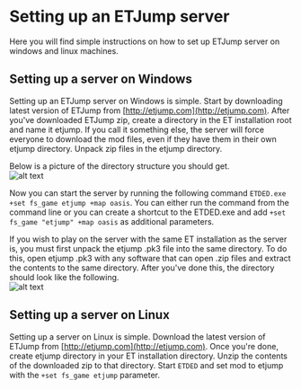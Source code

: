 # Setting up an ETJump server
Here you will find simple instructions on how to set up ETJump server on windows and linux machines.

## Setting up a server on Windows
Setting up an ETJump server on Windows is simple. Start by downloading latest version of ETJump from [http://etjump.com](http://etjump.com). After you've downloaded ETJump zip, create a directory in the ET installation root and name it etjump. If you call it something else, the server will force everyone to download the mod files, even if they have them in their own etjump directory. Unpack zip files in the etjump directory.

Below is a picture of the directory structure you should get.  
![alt text](/img/directory-structure-windows.png)

Now you can start the server by running the following command `ETDED.exe +set fs_game etjump +map oasis`. You can either run the command from the command line or you can create a shortcut to the ETDED.exe and add `+set fs_game "etjump" +map oasis` as additional parameters.

If you wish to play on the server with the same ET installation as the server is, you must first unpack the etjump .pk3 file into the same directory. To do this, open etjump .pk3 with any software that can open .zip files and extract the contents to the same directory. After you've done this, the directory should look like the following.  
![alt text](/img/directory-structure-windows-2.png)

## Setting up a server on Linux
Setting up a server on Linux is simple. Download the latest version of ETJump from [http://etjump.com](http://etjump.com). Once you're done, create etjump directory in your ET installation directory. Unzip the contents of the downloaded zip to that directory. Start `ETDED` and set mod to etjump with the `+set fs_game etjump` parameter.